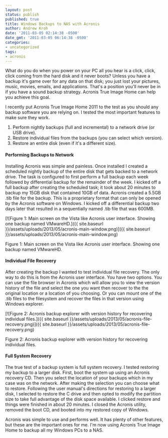 ```yaml
---
layout: post
status: publish
published: true
title: Windows Backups to NAS with Acronis
author: Andrew Kroh
date: '2011-03-05 02:14:38 -0500'
date_gmt: '2011-03-05 06:14:38 -0500'
categories:
- uncategorized
tags:
- acronis
---
```

What do you do when you power on your PC all you hear is a click, click, click
coming from the hard disk and it never boots? Unless you have a backup it's game
over for any data on that disk; you just lost your pictures, music, movies, emails,
and applications. That's a position you'll never be in if you have a sound backup
strategy. Acronis True Image Home can help you achieve this goal.

I recently put Acronis True Image Home 2011 to the test as you should any backup
software you are relying on. I tested the most important features to make sure they
work.

1.  Perform nightly backups (full and incremental) to a network drive (or USB drive).
2.  Restore individual files from the backups (you can select which version).
3.  Restore an entire disk (even if it's a different size).

#### Performing Backups to Network

Installing Acronis was simple and painless. Once installed I created a scheduled
nightly backup of the entire disk that gets backed to a network drive. The task
is configured to first perform a full backup each week followed by differential
backup for the remainder of the week. I kicked off a full backup after creating
the scheduled task; it took about 20 minutes to backup my 15GB disk that contained
10GB of data. Acronis created a 5.5GB .tib file for the backup. This is a proprietary
format that can only be opened by the Acronis software on Windows. I kicked off a
differential backup two days later that resulted in a sequentially named .tib file
that was 600MB.

[![Figure 1: Main screen on the Vista like Acronis user interface. Showing one backup named VMwareHD.]({{ site.baseurl }}/assets/uploads/2013/05/acronis-main-window.png)]({{ site.baseurl }}/assets/uploads/2013/05/acronis-main-window.png)

Figure 1: Main screen on the Vista like Acronis user interface. Showing one backup named VMwareHD.

#### Individual File Recovery

After creating the backup I wanted to test individual file recovery. The only
way to do this is from the Acronis user interface. You have two options. You
can use the file browser in Acronis which will allow you to view the version
history of the file and select the one you want then recover to the the original
location or a location of you choosing. Or you can mount one of the .tib files
to the filesystem and recover the files in that version using Windows explorer.

[![Figure 2: Acronis backup explorer with version history for recovering individual files.]({{ site.baseurl }}/assets/uploads/2013/05/acronis-file-recovery.png)]({{ site.baseurl }}/assets/uploads/2013/05/acronis-file-recovery.png)

Figure 2: Acronis backup explorer with version history for recovering individual files.

#### Full System Recovery

The true test of a backup system is full system recovery. I tested restoring
my backup to a larger disk. First, boot the system up using an Acronis recovery
CD. Then you select the location of your backups which in my case was on the
network. After making the selection you can choose what to restore. Following
the user manual's directions for restoring to a larger disk, I selected to
restore the C drive and then opted to modify the partition size to take full
advantage of the disk space available. I clicked restore and things were
finished in about 20 minutes. I closed the Acronis utility, removed the boot
CD, and booted into my restored copy of Windows.

Acronis was simple to use and performs well. It has plenty of other features,
but these are the important ones for me. I'm now using Acronis True Image
Home to backup all my Windows PCs to a NAS.

